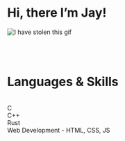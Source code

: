 # Hi, there I’m Jay! 

![I have stolen this gif](https://c.tenor.com/CwZDbX7DvR8AAAAd/pixel-sakura.gif)
###### 


<br/>
<h1>Languages & Skills</h1>
<br/>
   C
   <br/>
     C++
  <br/>
     Rust
  <br/>
     Web Development - HTML, CSS, JS
   

                
